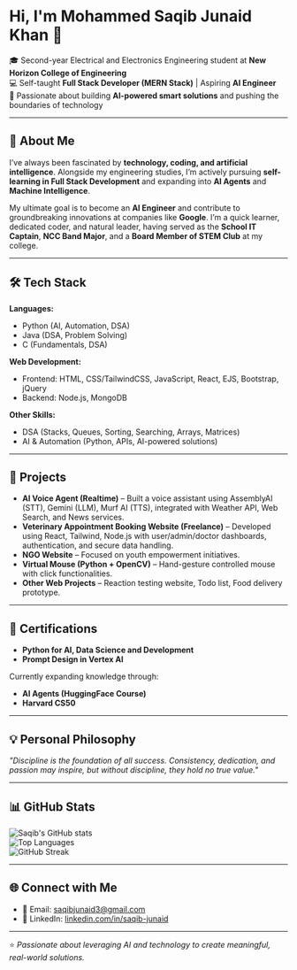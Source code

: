 # Hi, I'm Mohammed Saqib Junaid Khan 👋

🎓 Second-year Electrical and Electronics Engineering student at **New Horizon College of Engineering**  
💻 Self-taught **Full Stack Developer (MERN Stack)** | Aspiring **AI Engineer**  
🚀 Passionate about building **AI-powered smart solutions** and pushing the boundaries of technology  

---

## 🚀 About Me
I’ve always been fascinated by **technology, coding, and artificial intelligence**. Alongside my engineering studies, I’m actively pursuing **self-learning in Full Stack Development** and expanding into **AI Agents** and **Machine Intelligence**.  

My ultimate goal is to become an **AI Engineer** and contribute to groundbreaking innovations at companies like **Google**. I’m a quick learner, dedicated coder, and natural leader, having served as the **School IT Captain**, **NCC Band Major**, and a **Board Member of STEM Club** at my college.  

---

## 🛠 Tech Stack
**Languages:**  
- Python (AI, Automation, DSA)  
- Java (DSA, Problem Solving)  
- C (Fundamentals, DSA)  

**Web Development:**  
- Frontend: HTML, CSS/TailwindCSS, JavaScript, React, EJS, Bootstrap, jQuery  
- Backend: Node.js, MongoDB  

**Other Skills:**  
- DSA (Stacks, Queues, Sorting, Searching, Arrays, Matrices)  
- AI & Automation (Python, APIs, AI-powered solutions)  

---

## 📌 Projects
- **AI Voice Agent (Realtime)** – Built a voice assistant using AssemblyAI (STT), Gemini (LLM), Murf AI (TTS), integrated with Weather API, Web Search, and News services.  
- **Veterinary Appointment Booking Website (Freelance)** – Developed using React, Tailwind, Node.js with user/admin/doctor dashboards, authentication, and secure data handling.  
- **NGO Website** – Focused on youth empowerment initiatives.  
- **Virtual Mouse (Python + OpenCV)** – Hand-gesture controlled mouse with click functionalities.  
- **Other Web Projects** – Reaction testing website, Todo list, Food delivery prototype.  

---

## 📜 Certifications
- **Python for AI, Data Science and Development**  
- **Prompt Design in Vertex AI**  

Currently expanding knowledge through:  
- **AI Agents (HuggingFace Course)**  
- **Harvard CS50**  

---

## 💡 Personal Philosophy
*"Discipline is the foundation of all success. Consistency, dedication, and passion may inspire, but without discipline, they hold no true value."*

---

## 📊 GitHub Stats
![Saqib's GitHub stats](https://github-readme-stats.vercel.app/api?username=SaqJun&show_icons=true&theme=radical)  
![Top Languages](https://github-readme-stats.vercel.app/api/top-langs/?username=SaqJun&layout=compact&theme=radical)  
![GitHub Streak](https://streak-stats.demolab.com/?user=SaqJun&theme=radical)  

---

## 🌐 Connect with Me
- 📧 Email: [saqibjunaid3@gmail.com](mailto:saqibjunaid3@gmail.com)  
- 💼 LinkedIn: [linkedin.com/in/saqib-junaid](https://www.linkedin.com/in/saqib-junaid/)  

---

⭐️ *Passionate about leveraging AI and technology to create meaningful, real-world solutions.*  
